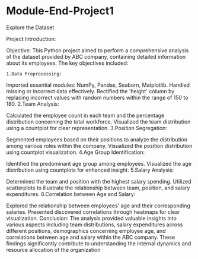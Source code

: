 # Module-End-Project1
Explore the Dataset

Project Introduction:

Objective: This Python project aimed to perform a comprehensive analysis of the dataset provided by ABC company, containing detailed information 
about its employees. The key objectives included:

    1.Data Preprocessing:

Imported essential modules: NumPy, Pandas, Seaborn, Matplotlib.
Handled missing or incorrect data effectively.
Rectified the 'height' column by replacing incorrect values with random numbers within the range of 150 to 180.
    2.Team Analysis:

Calculated the employee count in each team and the percentage distribution concerning the total workforce.
Visualized the team distribution using a countplot for clear representation.
    3.Position Segregation:

Segmented employees based on their positions to analyze the distribution among various roles within the company.
Visualized the position distribution using countplot visualization.
    4.Age Group Identification:

Identified the predominant age group among employees.
Visualized the age distribution using countplots for enhanced insight.
    5.Salary Analysis:

Determined the team and position with the highest salary spending.
Utilized scatterplots to illustrate the relationship between team, position, and salary expenditures.
    6.Correlation between Age and Salary:

Explored the relationship between employees' age and their corresponding salaries.
Presented discovered correlations through heatmaps for clear visualization.
Conclusion: The analysis provided valuable insights into various aspects including team distributions, salary expenditures across different positions, demographics concerning employee age, and correlations between age and salary within the ABC company. These findings significantly contribute to understanding the internal dynamics and resource allocation of the organization
